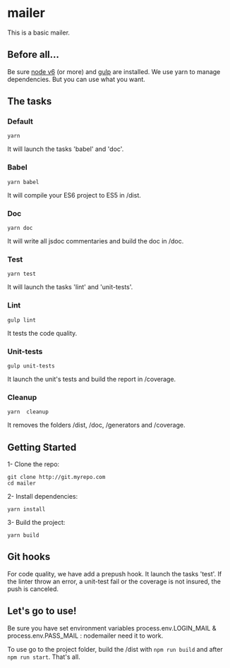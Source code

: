 # mailer

This is a basic mailer.

## Before all...

Be sure [node v6](https://nodejs.org/en/download/) (or more) and [gulp](http://gulpjs.com/) are installed.
We use yarn to manage dependencies. But you can use what you want.

## The tasks

### Default

```
yarn
```

It will launch the tasks 'babel' and 'doc'.

### Babel

```
yarn babel
```

It will compile your ES6 project to ES5 in /dist.

### Doc

```
yarn doc
```

It will write all jsdoc commentaries and build the doc in /doc.

### Test

```
yarn test
```

It will launch the tasks 'lint' and 'unit-tests'.

### Lint

```
gulp lint
```

It tests the code quality.

### Unit-tests

```
gulp unit-tests
```

It launch the unit's tests and build the report in /coverage.

### Cleanup

```
yarn  cleanup
```

It removes the folders /dist, /doc, /generators and /coverage.

## Getting Started

1- Clone the repo:

```
git clone http://git.myrepo.com
cd mailer
```

2- Install dependencies:

```
yarn install
```

3- Build the project:

```
yarn build
```

## Git hooks

For code quality, we have add a prepush hook. It launch the tasks 'test'. If the linter throw an error, a unit-test fail or the coverage is not insured, the push is canceled.

## Let's go to use!

Be sure you have set environment variables process.env.LOGIN_MAIL & process.env.PASS_MAIL : nodemailer need it to work.

To use go to the project folder, build the /dist with `npm run build` and after `npm run start`. That's all.
